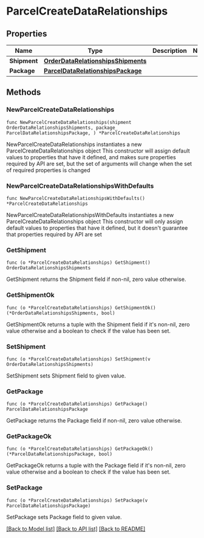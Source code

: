 # ParcelCreateDataRelationships

## Properties

Name | Type | Description | Notes
------------ | ------------- | ------------- | -------------
**Shipment** | [**OrderDataRelationshipsShipments**](OrderDataRelationshipsShipments.md) |  | 
**Package** | [**ParcelDataRelationshipsPackage**](ParcelDataRelationshipsPackage.md) |  | 

## Methods

### NewParcelCreateDataRelationships

`func NewParcelCreateDataRelationships(shipment OrderDataRelationshipsShipments, package_ ParcelDataRelationshipsPackage, ) *ParcelCreateDataRelationships`

NewParcelCreateDataRelationships instantiates a new ParcelCreateDataRelationships object
This constructor will assign default values to properties that have it defined,
and makes sure properties required by API are set, but the set of arguments
will change when the set of required properties is changed

### NewParcelCreateDataRelationshipsWithDefaults

`func NewParcelCreateDataRelationshipsWithDefaults() *ParcelCreateDataRelationships`

NewParcelCreateDataRelationshipsWithDefaults instantiates a new ParcelCreateDataRelationships object
This constructor will only assign default values to properties that have it defined,
but it doesn't guarantee that properties required by API are set

### GetShipment

`func (o *ParcelCreateDataRelationships) GetShipment() OrderDataRelationshipsShipments`

GetShipment returns the Shipment field if non-nil, zero value otherwise.

### GetShipmentOk

`func (o *ParcelCreateDataRelationships) GetShipmentOk() (*OrderDataRelationshipsShipments, bool)`

GetShipmentOk returns a tuple with the Shipment field if it's non-nil, zero value otherwise
and a boolean to check if the value has been set.

### SetShipment

`func (o *ParcelCreateDataRelationships) SetShipment(v OrderDataRelationshipsShipments)`

SetShipment sets Shipment field to given value.


### GetPackage

`func (o *ParcelCreateDataRelationships) GetPackage() ParcelDataRelationshipsPackage`

GetPackage returns the Package field if non-nil, zero value otherwise.

### GetPackageOk

`func (o *ParcelCreateDataRelationships) GetPackageOk() (*ParcelDataRelationshipsPackage, bool)`

GetPackageOk returns a tuple with the Package field if it's non-nil, zero value otherwise
and a boolean to check if the value has been set.

### SetPackage

`func (o *ParcelCreateDataRelationships) SetPackage(v ParcelDataRelationshipsPackage)`

SetPackage sets Package field to given value.



[[Back to Model list]](../README.md#documentation-for-models) [[Back to API list]](../README.md#documentation-for-api-endpoints) [[Back to README]](../README.md)


